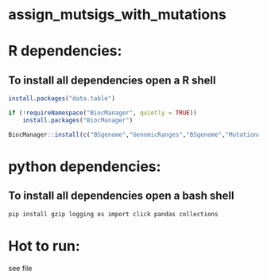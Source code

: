 # assign_mutsigs_with_mutations


# R dependencies:
## To install all dependencies open a R shell

```r
install.packages("data.table")

if (!requireNamespace("BiocManager", quietly = TRUE))
    install.packages("BiocManager")

BiocManager::install(c("BSgenome","GenomicRanges","BSgenome","MutationalPatterns","BSgenome.Hsapiens.UCSC.hg19"))
```

# python dependencies:
## To install all dependencies open a bash shell

```bash
pip install gzip logging os import click pandas collections
```

# Hot to run:
see file 
